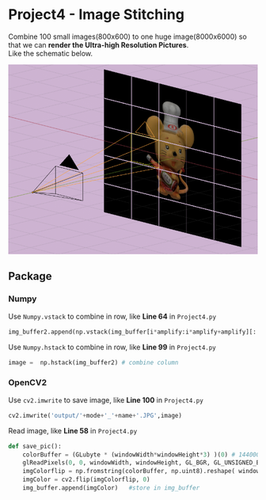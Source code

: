 # Project4 - Image Stitching

Combine 100 small images(800x600) to one huge image(8000x6000) so that we can **render the Ultra-high Resolution Pictures**.<br>
Like the schematic below.

<img src="image/project4.png" width=600><br>

## Package

### Numpy

Use `Numpy.vstack` to combine in row, 
like **Line 64** in  `Project4.py`
```python 
img_buffer2.append(np.vstack(img_buffer[i*amplify:i*amplify+amplify][::-1])) # combine row 
```

Use `Numpy.hstack` to combine in row, 
like **Line 99** in  `Project4.py`
```python 
image =  np.hstack(img_buffer2) # combine column
```

### OpenCV2


 Use `cv2.imwrite` to save image,
 like **Line 100** in `Project4.py`
 ```python 
cv2.imwrite('output/'+mode+'_'+name+'.JPG',image)  
```

Read image,
like **Line 58** in `Project4.py`
```python
def save_pic():
    colorBuffer = (GLubyte * (windowWidth*windowHeight*3) )(0) # 1440000 == 800*600*3
    glReadPixels(0, 0, windowWidth, windowHeight, GL_BGR, GL_UNSIGNED_BYTE, colorBuffer)
    imgColorflip = np.fromstring(colorBuffer, np.uint8).reshape( windowHeight, windowWidth, 3 )
    imgColor = cv2.flip(imgColorflip, 0) 
    img_buffer.append(imgColor)	  #store in img_buffer
```
